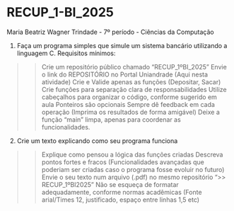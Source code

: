 # RECUP_1-BI_2025

Maria Beatriz Wagner Trindade - 7º período - Ciências da Computação

1) Faça um programa simples que simule um sistema bancário utilizando a linguagem C.
Requisitos mínimos:

>> Crie um repositório público chamado “RECUP_1ºBI_2025”
>> Envie o link do REPOSITÓRIO no Portal Uniandrade (Aqui nesta atividade)
>> Crie e Valide apenas as funções (Depositar, Sacar)
>> Crie funções para separação clara de responsabilidades
>> Utilize cabeçalhos para organizar o código, conforme sugerido em aula
>> Ponteiros são opcionais
>> Sempre dê feedback em cada operação (Imprima os resultados de forma amigável)
>> Deixe a função “main” limpa, apenas para coordenar as funcionalidades.

2) Crie um texto explicando como seu programa funciona
>> Explique como pensou a lógica das funções criadas
>> Descreva pontos fortes e fracos (Funcionalidades avançadas que poderiam ser
criadas caso o programa fosse evoluir no futuro)
>> Envie o seu texto num arquivo (.pdf) no mesmo repositório “>> RECUP_1ºBI2025”
>> Não se esqueça de formatar adequadamente, conforme normas acadêmicas (Fonte
arial/Times 12, justificado, espaço entre linhas 1,5 etc)